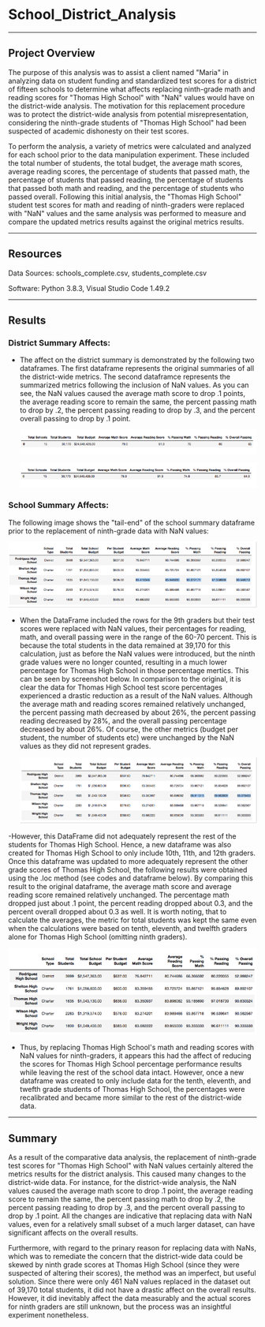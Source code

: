 # School_District_Analysis
-----------------------------
## Project Overview

The purpose of this analysis was to assist a client named "Maria" in analyzing data on student funding and standardized test scores for a district of fifteen schools to determine what affects replacing ninth-grade math and reading scores for "Thomas High School" with "NaN" values would have on the district-wide analysis.  The motivation for this replacement procedure was to protect the district-wide analysis from potential misrepresentation, considering the ninth-grade students of "Thomas High School" had been suspected of academic dishonesty on their test scores.

To perform the analysis, a variety of metrics were calculated and analyzed for each school prior to the data manipulation experiment.  These included the total number of students, the total budget, the average math scores, average reading scores, the percentage of students that passed math, the percentage of students that passed reading, the percentage of students that passed both math and reading, and the percentage of students who passed overall.  Following this initial analysis, the "Thomas High School" student test scores for math and reading of ninth-graders were replaced with "NaN" values and the same analysis was performed to measure and compare the updated metrics results against the original metrics results.

----------------------------
## Resources

Data Sources:  schools_complete.csv, students_complete.csv

Software:  Python 3.8.3, Visual Studio Code 1.49.2

----------------------------
## Results

### District Summary Affects:

- The affect on the district summary is demonstrated by the following two dataframes.  The first dataframe represents the original summaries of all the district-wide metrics.  The second dataframce represents the summarized metrics following the inclusion of NaN values.  As you can see, the NaN values caused the average math score to drop .1 points, the average reading score to remain the same, the percent passing math to drop by .2, the percent passing reading to drop by .3, and the percent overall passing to drop by .1 point.
 
     ![](Resources/district_summary_df_originalone.png)

    ![](Resources/district_summary_df_new_with%20NaNs.png)

### School Summary Affects:

The following image shows the "tail-end" of the school summary dataframe prior to the replacement of ninth-grade data with NaN values:

   ![](Resources/school_summary_df_original.png)

- When the DataFrame included the rows for the 9th graders but their test scores were replaced with NaN values, their percentages for reading, math, and overall passing were in the range of the 60-70 percent.  This is because the total students in the data remained at 39,170 for this calculation, just as before the NaN values were introduced, but the ninth grade values were no longer counted, resulting in a much lower percentage for Thomas High School in those percentage mertics.  This can be seen by screenshot below.  In comparison to the original, it is clear the data for Thomas High School test score percentages experienced a drastic reduction as a result of the NaN values.  Although the average math and reading scores remained relatively unchanged, the percent passing math decreased by about 26%, the percent passing reading decreased by 28%, and the overall passing percentage decreased by about 26%.  Of course, the other metrics (budget per student, the number of students etc) were unchanged by the NaN values as they did not represent grades.

    ![](Resources/school_sum_NAN_60.png)

-However, this DataFrame did not adequately represent the rest of the students for Thomas High School.  Hence, a new dataframe was also created for Thomas High School to only include 10th, 11th, and 12th graders.  Once this dataframe was updated to more adequately represent the other grade scores of Thomas High School, the following results were obtained using the .loc method (see codes and dataframe below).  By comparing this result to the original dataframe, the average math score and average reading score remained relatively unchanged.  The percentage math dropped just about .1 point, the percent reading dropped about 0.3, and the percent overall dropped about 0.3 as well.  It is worth noting, that to calculate the averages, the metric for total students was kept the same even when the calculations were based on tenth, eleventh, and twelfth graders alone for Thomas High School (omitting ninth graders).


   
   ![](Resources/Use_for_NAN.png)

- Thus, by replacing Thomas High School's math and reading scores with NaN values for ninth-graders, it appears this had the affect of reducing the scores for Thomas High School percentage performance results while leaving the rest of the school data intact.  However, once a new dataframe was created to only include data for the tenth, eleventh, and twefth grade students of Thomas High School, the percentages were recalibrated and became more similar to the rest of the district-wide data.

--------------------------

## Summary

As a result of the comparative data analysis, the replacement of ninth-grade test scores for "Thomas High School" with NaN values certainly altered the metrics results for the district analysis.  This caused many changes to the district-wide data.  For instance, for the district-wide analysis, the NaN values caused the average math score to drop .1 point, the average reading score to remain the same, the percent passing math to drop by .2, the percent passing reading to drop by .3, and the percent overall passing to drop by .1 point.  All the changes are indicative that replacing data with NaN values, even for a relatively small subset of a much larger dataset, can have significant affects on the overall results.

Furthermore, with regard to the prinary reason for replacing data with NaNs, which was to remediate the concern that the district-wide data could be skewed by ninth grade scores at Thomas High School (since they were suspected of altering their scores), the method was an imperfect, but useful solution.  Since there were only 461 NaN values replaced in the dataset out of 39,170 total students, it did not have a drastic affect on the overall results.  However, it did inevitably affect the data measurably and the actual scores for ninth graders are still unknown, but the process was an insightful experiment nonetheless.
